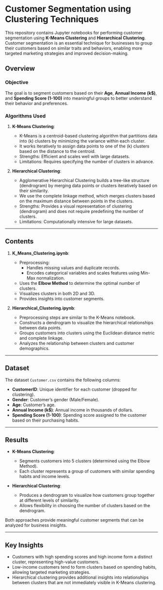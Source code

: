 # Customer Segmentation using Clustering Techniques

This repository contains Jupyter notebooks for performing customer segmentation using **K-Means Clustering** and **Hierarchical Clustering**. Customer segmentation is an essential technique for businesses to group their customers based on similar traits and behaviors, enabling more targeted marketing strategies and improved decision-making.

## Overview

### Objective
The goal is to segment customers based on their **Age**, **Annual Income (k$)**, and **Spending Score (1-100)** into meaningful groups to better understand their behavior and preferences.

### Algorithms Used

1. **K-Means Clustering**:
   - K-Means is a centroid-based clustering algorithm that partitions data into \(k\) clusters by minimizing the variance within each cluster.
   - It works iteratively to assign data points to one of the \(k\) clusters based on the distance to the centroid.
   - Strengths: Efficient and scales well with large datasets.
   - Limitations: Requires specifying the number of clusters in advance.

2. **Hierarchical Clustering**:
   - Agglomerative Hierarchical Clustering builds a tree-like structure (dendrogram) by merging data points or clusters iteratively based on their similarity.
   - We use the complete linkage method, which merges clusters based on the maximum distance between points in the clusters.
   - Strengths: Provides a visual representation of clustering (dendrogram) and does not require predefining the number of clusters.
   - Limitations: Computationally intensive for large datasets.

---

## Contents

1. **K_Means_Clustering.ipynb**:
   - Preprocessing:
     - Handles missing values and duplicate records.
     - Encodes categorical variables and scales features using Min-Max normalization.
   - Uses the **Elbow Method** to determine the optimal number of clusters.
   - Visualizes clusters in both 2D and 3D.
   - Provides insights into customer segments.

2. **Hierarchical_Clustering.ipynb**:
   - Preprocessing steps are similar to the K-Means notebook.
   - Constructs a dendrogram to visualize the hierarchical relationships between data points.
   - Groups customers into clusters using the Euclidean distance metric and complete linkage.
   - Analyzes the relationship between clusters and customer demographics.

---

## Dataset

The dataset `Customer.csv` contains the following columns:

- **CustomerID**: Unique identifier for each customer (dropped for clustering).
- **Gender**: Customer’s gender (Male/Female).
- **Age**: Customer’s age.
- **Annual Income (k$)**: Annual income in thousands of dollars.
- **Spending Score (1-100)**: Spending score assigned to the customer based on their purchasing habits.

---

## Results

- **K-Means Clustering**:
  - Segments customers into 5 clusters (determined using the Elbow Method).
  - Each cluster represents a group of customers with similar spending habits and income levels.

- **Hierarchical Clustering**:
  - Produces a dendrogram to visualize how customers group together at different levels of similarity.
  - Allows flexibility in choosing the number of clusters based on the dendrogram.

Both approaches provide meaningful customer segments that can be analyzed for business insights.

---

## Key Insights
- Customers with high spending scores and high income form a distinct cluster, representing high-value customers.
- Low-income customers tend to form clusters based on spending habits, allowing targeted marketing strategies.
- Hierarchical clustering provides additional insights into relationships between clusters that are not immediately visible in K-Means clustering.

